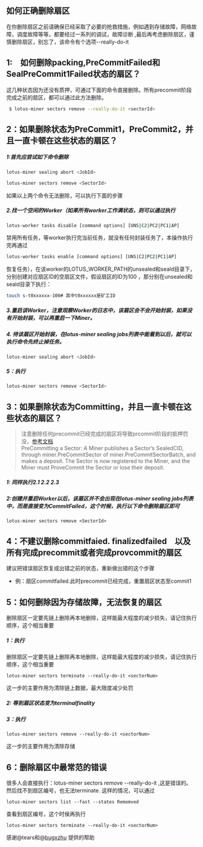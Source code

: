 ## 如何正确删除扇区
在你删除扇区之前请确保已经采取了必要的抢救措施，例如遇到存储故障，网络故障，调度故障等等，都要经过一系列的调试，故障诊断 ,最后再考虑删除扇区，谨慎删除扇区，别忘了，该命令有个选项--really-do-it
 
## 1:　如何删除packing,PreCommitFailed和SealPreCommit1Failed状态的扇区？

这几种状态因为还没有质押，可通过下面的命令直接删除。所有precommit阶段完成之前的扇区，都可以通过此方法删除。

```sh
 $ lotus-miner sectors remove --really-do-it <sectorId>
```
## 2：如果删除状态为PreCommit1，PreCommit2，并且一直卡顿在这些状态的扇区？
##### 1:首先应尝试如下命令删除
```sh
lotus-miner sealing abort <JobId>
```
```sh
lotus-miner sectors remove <SectorId>
```
如果以上两个命令无法删除，可以执行下面的步骤
##### 2.找一个空闲的Worker（如果所有worker工作满状态，则可以通过执行
```sh
lotus-worker tasks disable [command options] [UNS|C2|PC2|PC1|AP]
```
禁用所有任务，等worker执行完当前任务，就没有任何封装任务了，本操作执行完再通过
```sh
lotus-worker tasks enable [command options] [UNS|C2|PC2|PC1|AP]
```
恢复任务），在该worker的LOTUS_WORKER_PATH的unsealed和seald目录下，分别创建对应扇区ID的空扇区文件，假设扇区的ID为100
，那分别在unsealed和seald目录下执行：
```sh
touch s-t0xxxxxx-100# 其中t0xxxxxx是矿工ID
```
##### 3.重启该Worker，注意观察Worker的日志中，该扇区会不会开始封装，如果没有开始封装，可以再重启一下Miner。
 
##### 4. 待该扇区开始封装，在lotus-miner sealing jobs列表中能看到以后，就可以执行命令先终止掉任务。


```sh 
lotus-miner sealing abort <JobId>
```
 

##### 5：执行


```sh 
lotus-miner sectors remove <SectorId>
```
 

## 3：如果删除状态为Committing，并且一直卡顿在这些状态的扇区？
> 注意删除任何precommit已经完成的扇区将导致prcommit阶段的抵押罚没，[参考文档](https://spec.filecoin.io/#section-systems.filecoin_mining.sector.adding_storage)  
>PreCommitting a Sector: A Miner publishes a Sector’s SealedCID, through miner.PreCommitSector of miner.PreCommitSectorBatch, and makes a deposit. The Sector is now registered to the Miner, and the Miner must ProveCommit the Sector or lose their deposit.
##### 1: 同样执行2.1 2.2 2.3
 
##### 2:创建并重启Worker以后，该扇区并不会出现在lotus-miner sealing jobs列表中，而是直接变为CommitFailed，这个时候，执行以下命令删除扇区即可
```shell 
lotus-miner sectors remove <SectorId>
```

## 4：不建议删除commitfaied. finalizedfailed　以及所有完成precommit或者完成provcommit的扇区
建议把错误扇区恢复成出错之前的状态，重新做出错的这个步骤
- 例：扇区commitfailed.此时precommit已经完成，重置扇区状态至commit1
## 5：如何删除因为存储故障，无法恢复的扇区
删除扇区一定要先链上删除再本地删除，这样能最大程度的减少损失，请记住执行顺序，这个相当重要
 
##### 1：执行

删除扇区一定要先链上删除再本地删除，这样能最大程度的减少损失，请记住执行顺序，这个相当重要
 
```shell 
lotus-miner sectors terminate --really-do-it <sectorNum>
```
这一步的主要作用为清除链上数据，最大限度减少处罚
##### 2: 等到扇区状态变为terminalfinality
 
##### 3：执行

```shell 
lotus-miner sectors remove --really-do-it <sectorNum>
```
这一步的主要作用为清除存储
 

## 6：删除扇区中最常范的错误


很多人会直接执行：lotus-miner sectors remove --really-do-it <sectorNum>,这是错误的。然后找不到扇区编号，也无法terminate. 这样的情况，可以通过
```shell 
lotus-miner sectors list --fast --states Remomved
```
查看到扇区编号，这个时侯再执行
```shell
lotus-miner sectors terminate --really-do-it <sectorNum> 
```
 
感谢@tears和@[bugxzhu](https://github.com/bugxzhu) 提供的帮助
 
 
 
 
 

